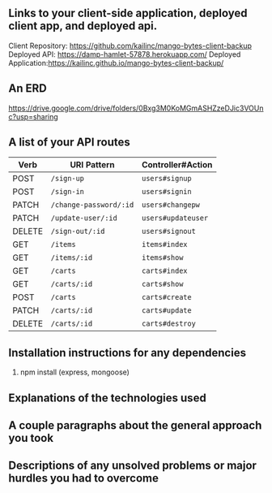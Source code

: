 ## Links to your client-side application, deployed client app, and deployed api.

Client Repository: https://github.com/kailinc/mango-bytes-client-backup
Deployed API: https://damp-hamlet-57878.herokuapp.com/
Deployed Application:https://kailinc.github.io/mango-bytes-client-backup/

## An ERD

https://drive.google.com/drive/folders/0Bxg3M0KoMGmASHZzeDJic3VOUnc?usp=sharing

## A list of your API routes

| Verb   | URI Pattern            | Controller#Action      |
|--------|------------------------|------------------------|
| POST   | `/sign-up`             | `users#signup`         |
| POST   | `/sign-in`             | `users#signin`         |
| PATCH  | `/change-password/:id` | `users#changepw`       |
| PATCH  | `/update-user/:id`     | `users#updateuser`     |
| DELETE | `/sign-out/:id`        | `users#signout`        |
| GET    | `/items`               | `items#index`          |
| GET    | `/items/:id`           | `items#show`           |
| GET    | `/carts`               | `carts#index`          |
| GET    | `/carts/:id`           | `carts#show`           |
| POST   | `/carts`               | `carts#create`         |
| PATCH  | `/carts/:id`           | `carts#update`         |
| DELETE | `/carts/:id`           | `carts#destroy`        |

## Installation instructions for any dependencies

1. npm install (express, mongoose)

## Explanations of the technologies used



## A couple paragraphs about the general approach you took



## Descriptions of any unsolved problems or major hurdles you had to overcome
